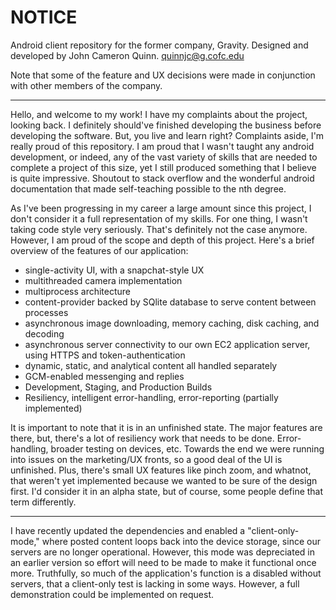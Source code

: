 # NOTICE #

Android client repository for the former company, Gravity. Designed and developed by John Cameron Quinn. quinnjc@g.cofc.edu

Note that some of the feature and UX decisions were made in conjunction with other members of the company.

----

Hello, and welcome to my work! I have my complaints about the project, looking back. I definitely should've finished developing the business before developing the software. But, you live and learn right? Complaints aside, I'm really proud of this repository. I am proud that I wasn't taught any android development, or indeed, any of the vast variety of skills that are needed to complete a project of this size, yet I still produced something that I believe is quite impressive. Shoutout to stack overflow and the wonderful android documentation that made self-teaching possible to the nth degree. 

As I've been progressing in my career a large amount since this project, I don't consider it a full representation of my skills. For one thing, I wasn't taking code style very seriously. That's definitely not the case anymore. However, I am proud of the scope and depth of this project. Here's a brief overview of the features of our application:

- single-activity UI, with a snapchat-style UX
- multithreaded camera implementation
- multiprocess architecture
- content-provider backed by SQlite database to serve content between processes
- asynchronous image downloading, memory caching, disk caching, and decoding
- asynchronous server connectivity to our own EC2 application server, using HTTPS and token-authentication
- dynamic, static, and analytical content all handled separately
- GCM-enabled messenging and replies
- Development, Staging, and Production Builds
- Resiliency, intelligent error-handling, error-reporting (partially implemented) 

It is important to note that it is in an unfinished state. The major features are there, but, there's a lot of resiliency work that needs to be done. Error-handling, broader testing on devices, etc. Towards the end we were running into issues on the marketing/UX fronts, so a good deal of the UI is unfinished. Plus, there's small UX features like pinch zoom, and whatnot, that weren't yet implemented because we wanted to be sure of the design first. I'd consider it in an alpha state, but of course, some people define that term differently. 

----

I have recently updated the dependencies and enabled a "client-only-mode," where posted content loops back into the device storage, since our servers are no longer operational. However, this mode was depreciated in an earlier version so effort will need to be made to make it functional once more. Truthfully, so much of the application's function is a disabled without servers, that a client-only test is lacking in some ways. However, a full demonstration could be implemented on request.
